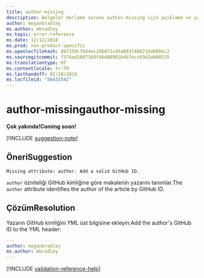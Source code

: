 ```yaml
---
title: author-missing
description: Belgeler derleme sorunu author-missing için açıklama ve çözüm
author: meganbradley
ms.author: mbradley
ms.topic: error-reference
ms.date: 12/12/2018
ms.prod: non-product-specific
ms.openlocfilehash: 89725dcfbd4ec266071c45a003748021b480bbc2
ms.sourcegitcommit: f374ad2607360f46d88982b4b7ecc63d3ab08235
ms.translationtype: HT
ms.contentlocale: tr-TR
ms.lasthandoff: 02/20/2019
ms.locfileid: "56431542"
---
```

# <a name="author-missing"></a><span data-ttu-id="fc422-103">author-missing</span><span class="sxs-lookup"><span data-stu-id="fc422-103">author-missing</span></span>

<span data-ttu-id="fc422-104">**Çok yakında!**</span><span class="sxs-lookup"><span data-stu-id="fc422-104">**Coming soon!**</span></span>

[!INCLUDE [suggestion-note](includes/suggestion-note.md)]

## <a name="suggestion"></a><span data-ttu-id="fc422-105">Öneri</span><span class="sxs-lookup"><span data-stu-id="fc422-105">Suggestion</span></span>

`Missing attribute: author. Add a valid GitHub ID.`

<span data-ttu-id="fc422-106">`author` özniteliği GitHub kimliğine göre makalenin yazarını tanımlar.</span><span class="sxs-lookup"><span data-stu-id="fc422-106">The `author` attribute identifies the author of the article by GitHub ID.</span></span> 

## <a name="resolution"></a><span data-ttu-id="fc422-107">Çözüm</span><span class="sxs-lookup"><span data-stu-id="fc422-107">Resolution</span></span>

<span data-ttu-id="fc422-108">Yazarın GitHub kimliğini YML üst bilgisine ekleyin:</span><span class="sxs-lookup"><span data-stu-id="fc422-108">Add the author's GitHub ID to the YML header:</span></span>

```yml
---
author: meganbradley
ms.author: mbradley
---
```

<!--make sure to add this file to your includes folder and verify the path-->
[!INCLUDE [validation-reference-help](includes/validation-reference-help.md)]
